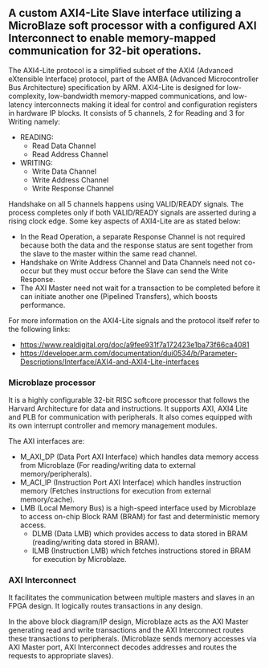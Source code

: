 ##  A custom AXI4-Lite Slave interface utilizing a MicroBlaze soft processor with a configured AXI Interconnect to enable memory-mapped communication for 32-bit operations.

The AXI4-Lite protocol is a simplified subset of the AXI4 (Advanced eXtensible Interface) protocol, part of the AMBA (Advanced Microcontroller Bus Architecture) specification by ARM. AXI4-Lite is designed for low-complexity, low-bandwidth memory-mapped communications, and low-latency interconnects making it ideal for control and configuration registers in hardware IP blocks. It consists of 5 channels, 2 for Reading and 3 for Writing namely:
* READING:
  - Read Data Channel
  - Read Address Channel
* WRITING:
  - Write Data Channel
  - Write Address Channel
  - Write Response Channel 

Handshake on all 5 channels happens using VALID/READY signals. The process completes only if both VALID/READY signals are asserted during a rising clock edge. Some key aspects of AXI4-Lite are as stated below:
* In the Read Operation, a separate Response Channel is not required because both the data and the response status are sent together from the slave to the master within the same read channel.
* Handshake on Write Address Channel and Data Channels need not co-occur but they must occur before the Slave can send the Write Response.
* The AXI Master need not wait for a transaction to be completed before it can initiate another one (Pipelined Transfers), which boosts performance.

For more information on the AXI4-Lite signals and the protocol itself refer to the following links:
* https://www.realdigital.org/doc/a9fee931f7a172423e1ba73f66ca4081
* https://developer.arm.com/documentation/dui0534/b/Parameter-Descriptions/Interface/AXI4-and-AXI4-Lite-interfaces

### Microblaze processor

It is a highly configurable 32-bit RISC softcore processor that follows the Harvard Architecture for data and instructions. It supports AXI, AXI4 Lite and PLB for communication with peripherals. It also comes equipped with its own interrupt controller and memory management modules.

The AXI interfaces are:
* M_AXI_DP (Data Port AXI Interface) which handles data memory access from Microblaze (For reading/writing data to external memory/peripherals).
* M_ACI_IP (Instruction Port AXI Interface) which handles instruction memory (Fetches instructions for execution from external memory/cache).
* LMB (Local Memory Bus) is a high-speed interface used by Microblaze to access on-chip Block RAM (BRAM) for fast and deterministic memory access.
  - DLMB (Data LMB) which provides access to data stored in BRAM (reading/writing data stored in BRAM).
  - ILMB (Instruction LMB) which fetches instructions stored in BRAM for execution by Microblaze.
 
### AXI Interconnect

It facilitates the communication between multiple masters and slaves in an FPGA design. It logically routes transactions in any design.

In the above block diagram/IP design, Microblaze acts as the AXI Master generating read and write transactions and the AXI Interconnect routes these transactions to peripherals. (Microblaze sends memory accesses via AXI Master port, AXI Interconnect decodes addresses and routes the requests to appropriate slaves).
